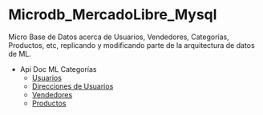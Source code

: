 # Microdb_MercadoLibre_Mysql
Micro Base de Datos acerca de Usuarios, Vendedores, Categorías, Productos, etc,  replicando y modificando parte de la arquitectura de datos de ML.

* Api Doc ML Categorías 
  * [Usuarios](https://developers.mercadolibre.com.ar/es_ar/usuarios-y-aplicaciones)
  * [Direcciones de Usuarios](https://developers.mercadolibre.com.ar/es_ar/direcciones-del-usuario) 
  * [Vendedores](https://developers.mercadolibre.com.ar/es_ar/validar-datos-de-vendedores) 
  * [Productos](https://developers.mercadolibre.com.ar/es_ar/publica-productos) 
